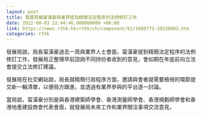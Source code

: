 ```yaml
---
layout: post
title: 發展局稱甯漢豪與業界提及精簡法定程序的法例修訂工作
date: 2022-08-03 22:44:46.000000000 +08:00
link: https://news.rthk.hk/rthk/ch/component/k2/1660773-20220803.htm
categories: rthk
---
```


發展局說，局長甯漢豪過去一周與業界人士會面，甯漢豪提到精簡法定程序的法例修訂工作，發展局正整理早前諮詢不同持份者收到的意見，會如期在年底前向立法會提交立法修訂建議。

發展局在社交網站說，局長就精簡行政程序方面，邀請與會者就需要檢視的環節提交新一輪清單，以便局方跟進，並透過有業界參與的平台逐一討論。

當局說，甯漢豪分別是與香港建築師學會、香港測量師學會、香港規劃師學會和香港地產建設商會代表會面，就發展局未來工作和業界關注事項交流意見。
